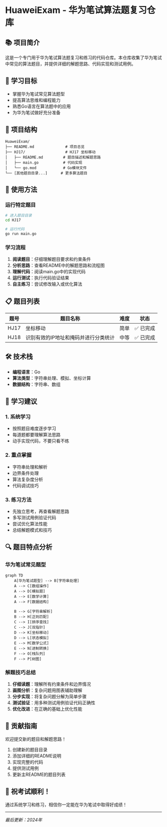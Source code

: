 # HuaweiExam - 华为笔试算法题复习仓库

## 📚 项目简介

这是一个专门用于华为笔试算法题复习和练习的代码仓库。本仓库收集了华为笔试中常见的算法题目，并提供详细的解题思路、代码实现和测试用例。

## 🎯 学习目标

- 掌握华为笔试常见算法题型
- 提高算法思维和编程能力
- 熟悉Go语言在算法题中的应用
- 为华为笔试做好充分准备

## 📁 项目结构

```
HuaweiExam/
├── README.md              # 项目总览
├── HJ17/                  # HJ17 坐标移动
│   ├── README.md         # 题目描述和解题思路
│   ├── main.go           # 代码实现
│   └── go.mod            # Go模块文件
└── [其他题目目录...]      # 更多算法题目
```

## 🚀 使用方法

### 运行特定题目

```bash
# 进入题目目录
cd HJ17

# 运行代码
go run main.go
```

### 学习流程

1. **阅读题目**：仔细理解题目要求和约束条件
2. **分析思路**：查看README中的解题思路和流程图
3. **理解代码**：阅读main.go中的实现代码
4. **运行测试**：执行代码验证结果
5. **自主练习**：尝试修改输入或优化算法

## 📋 题目列表

| 题号 | 题目名称                             | 难度 | 状态     |
| ---- | ------------------------------------ | ---- | -------- |
| HJ17 | 坐标移动                             | 简单 | ✅ 已完成 |
| HJ18 | 识别有效的IP地址和掩码并进行分类统计 | 中等 | ✅ 已完成 |

## 🛠️ 技术栈

- **编程语言**：Go
- **算法类型**：字符串处理、模拟、坐标计算
- **数据结构**：字符串、数组

## 📖 学习建议

### 1. 系统学习
- 按照题目难度逐步学习
- 每道题都要理解算法思路
- 动手实现代码，不要只看不练

### 2. 重点掌握
- 字符串处理和解析
- 边界条件处理
- 算法复杂度分析
- 代码调试技巧

### 3. 练习方法
- 先独立思考，再查看解题思路
- 多写测试用例验证代码
- 尝试优化算法性能
- 总结解题模式和技巧

## 🔍 题目特点分析

### 华为笔试常见题型

```mermaid
graph TD
    A[华为笔试题型] --> B[字符串处理]
    A --> C[数组操作]
    A --> D[模拟题]
    A --> E[数学计算]
    A --> F[数据结构]
    
    B --> G[字符串解析]
    B --> H[正则匹配]
    C --> I[排序查找]
    C --> J[双指针]
    D --> K[坐标移动]
    D --> L[状态模拟]
    E --> M[数学公式]
    E --> N[进制转换]
    F --> O[栈队列]
    F --> P[树图]
```

### 解题技巧总结

1. **仔细读题**：理解所有约束条件和边界情况
2. **画图分析**：复杂问题用图表辅助理解
3. **分步实现**：将复杂问题分解为简单步骤
4. **测试验证**：用多种测试用例验证代码正确性
5. **优化改进**：在正确的基础上优化性能

## 📝 贡献指南

欢迎提交新的题目和解题思路！

1. 创建新的题目目录
2. 添加详细的README说明
3. 实现完整的代码
4. 提供测试用例
5. 更新主README的题目列表

## 🎉 祝考试顺利！

通过系统学习和练习，相信你一定能在华为笔试中取得好成绩！

---

*最后更新：2024年*


